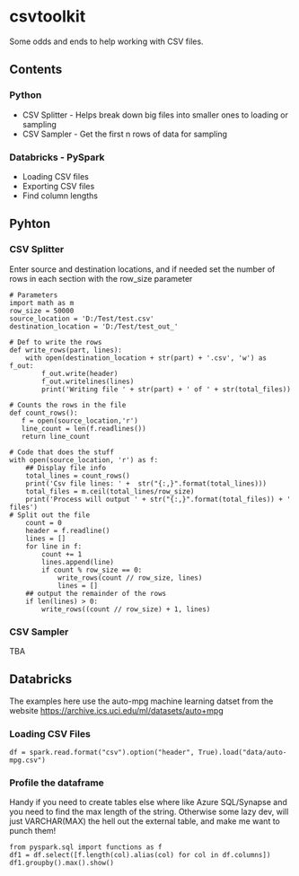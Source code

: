 # csvtoolkit
Some odds and ends to help working with CSV files.

## Contents
### Python
- CSV Splitter - Helps break down big files into smaller ones to loading or sampling
- CSV Sampler -  Get the first n rows of data for sampling

### Databricks - PySpark
- Loading CSV files
- Exporting CSV files
- Find column lengths

## Pyhton
### CSV Splitter
Enter source and destination locations, and if needed set the number of rows in each section with the row_size parameter

```
# Parameters
import math as m
row_size = 50000
source_location = 'D:/Test/test.csv'
destination_location = 'D:/Test/test_out_'

# Def to write the rows
def write_rows(part, lines):
    with open(destination_location + str(part) + '.csv', 'w') as f_out:
        f_out.write(header)
        f_out.writelines(lines)
        print('Writing file ' + str(part) + ' of ' + str(total_files))

# Counts the rows in the file
def count_rows():
   f = open(source_location,'r')
   line_count = len(f.readlines())
   return line_count

# Code that does the stuff
with open(source_location, 'r') as f:
    ## Display file info
    total_lines = count_rows()
    print('Csv file lines: ' +  str("{:,}".format(total_lines)))
    total_files = m.ceil(total_lines/row_size)
    print('Process will output ' + str("{:,}".format(total_files)) + ' files')
# Split out the file    
    count = 0
    header = f.readline()
    lines = []
    for line in f:
        count += 1
        lines.append(line)
        if count % row_size == 0:
            write_rows(count // row_size, lines)
            lines = []
    ## output the remainder of the rows
    if len(lines) > 0:
        write_rows((count // row_size) + 1, lines)
```

### CSV Sampler

TBA

## Databricks
The examples here use the auto-mpg machine learning datset from the website https://archive.ics.uci.edu/ml/datasets/auto+mpg

### Loading CSV Files

```
df = spark.read.format("csv").option("header", True).load("data/auto-mpg.csv")
```
### Profile the dataframe
Handy if you need to create tables else where like Azure SQL/Synapse and you need to find the max length of the string. Otherwise some lazy dev, will just VARCHAR(MAX) the hell out the external table, and make me want to punch them!

```
from pyspark.sql import functions as f
df1 = df.select([f.length(col).alias(col) for col in df.columns])
df1.groupby().max().show()
```

